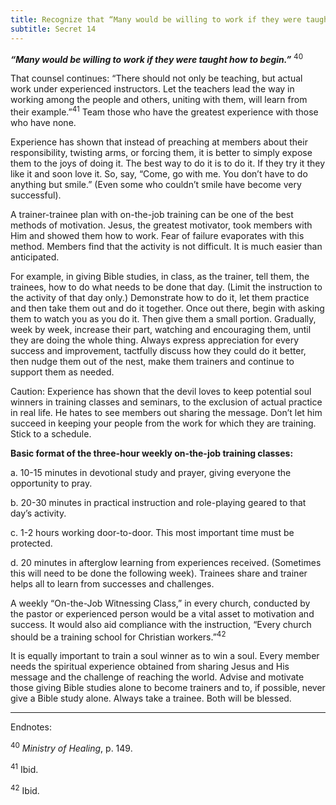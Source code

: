 ```yaml
---
title: Recognize that “Many would be willing to work if they were taught how to begin.”
subtitle: Secret 14
---
```


_**“Many would be willing to work if they were taught how to begin.”**_ <sup>40</sup>

That counsel continues: “There should not only be teaching, but actual work under experienced instructors. Let the teachers lead the way in working among the people and others, uniting with them, will learn from their example.”<sup>41</sup> Team those who have the greatest experience with those who have none.

Experience has shown that instead of preaching at members about their responsibility, twisting arms, or forcing them, it is better to simply expose them to the joys of doing it. The best way to do it is to do it. If they try it they like it and soon love it. So, say, “Come, go with me. You don’t have to do anything but smile.” (Even some who couldn’t smile have become very successful).

A trainer-trainee plan with on-the-job training can be one of the best methods of motivation. Jesus, the greatest motivator, took members with Him and showed them how to work. Fear of failure evaporates with this method. Members find that the activity is not difficult. It is much easier than anticipated.

For example, in giving Bible studies, in class, as the trainer, tell them, the trainees, how to do what needs to be done that day. (Limit the instruction to the activity of that day only.) Demonstrate how to do it, let them practice and then take them out and do it together. Once out there, begin with asking them to watch you as you do it. Then give them a small portion. Gradually, week by week, increase their part, watching and encouraging them, until they are doing the whole thing. Always express appreciation for every success and improvement, tactfully discuss how they could do it better, then nudge them out of the nest, make them trainers and continue to support them as needed.

Caution: Experience has shown that the devil loves to keep potential soul winners in training classes and seminars, to the exclusion of actual practice in real life. He hates to see members out sharing the message. Don’t let him succeed in keeping your people from the work for which they are training. Stick to a schedule.

**Basic format of the three-hour weekly on-the-job training classes:**

a. 10-15 minutes in devotional study and prayer, giving everyone the opportunity to pray.

b. 20-30 minutes in practical instruction and role-playing geared to that day’s activity.

c. 1-2 hours working door-to-door. This most important time must be protected.

d. 20 minutes in afterglow learning from experiences received. (Sometimes this will need to be done the following week). Trainees share and trainer helps all to learn from successes and challenges.

A weekly “On-the-Job Witnessing Class,” in every church, conducted by the pastor or experienced person would be a vital asset to motivation and success. It would also aid compliance with the instruction, “Every church should be a training school for Christian workers.”<sup>42</sup>

It is equally important to train a soul winner as to win a soul. Every member needs the spiritual experience obtained from sharing Jesus and His message and the challenge of reaching the world. Advise and motivate those giving Bible studies alone to become trainers and to, if possible, never give a Bible study alone. Always take a trainee. Both will be blessed.

---

Endnotes:

<sup>40</sup> _Ministry of Healing_, p. 149.

<sup>41</sup> Ibid.

<sup>42</sup> Ibid.